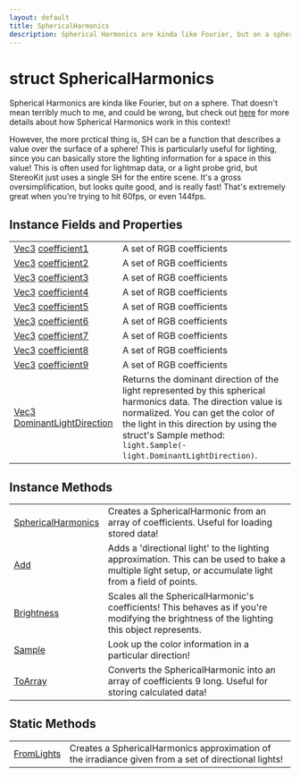 ```yaml
---
layout: default
title: SphericalHarmonics
description: Spherical Harmonics are kinda like Fourier, but on a sphere. That doesn't mean terribly much to me, and could be wrong, but check out [here](http.//www.ppsloan.org/publications/StupidSH36.pdf) for more details about how Spherical Harmonics work in this context!  However, the more prctical thing is, SH can be a function that describes a value over the surface of a sphere! This is particularly useful for lighting, since you can basically store the lighting information for a space in this value! This is often used for lightmap data, or a light probe grid, but StereoKit just uses a single SH for the entire scene. It's a gross oversimplification, but looks quite good, and is really fast! That's extremely great when you're trying to hit 60fps, or even 144fps.
---
```

# struct SphericalHarmonics

Spherical Harmonics are kinda like Fourier, but on a sphere.
That doesn't mean terribly much to me, and could be wrong, but check
out [here](http://www.ppsloan.org/publications/StupidSH36.pdf) for
more details about how Spherical Harmonics work in this context!

However, the more prctical thing is, SH can be a function that
describes a value over the surface of a sphere! This is particularly
useful for lighting, since you can basically store the lighting
information for a space in this value! This is often used for
lightmap data, or a light probe grid, but StereoKit just uses a
single SH for the entire scene. It's a gross oversimplification, but
looks quite good, and is really fast! That's extremely great when
you're trying to hit 60fps, or even 144fps.

## Instance Fields and Properties

|  |  |
|--|--|
|[Vec3]({{site.url}}/Pages/Reference/Vec3.html) [coefficient1]({{site.url}}/Pages/Reference/SphericalHarmonics/coefficient1.html)|A set of RGB coefficients|
|[Vec3]({{site.url}}/Pages/Reference/Vec3.html) [coefficient2]({{site.url}}/Pages/Reference/SphericalHarmonics/coefficient2.html)|A set of RGB coefficients|
|[Vec3]({{site.url}}/Pages/Reference/Vec3.html) [coefficient3]({{site.url}}/Pages/Reference/SphericalHarmonics/coefficient3.html)|A set of RGB coefficients|
|[Vec3]({{site.url}}/Pages/Reference/Vec3.html) [coefficient4]({{site.url}}/Pages/Reference/SphericalHarmonics/coefficient4.html)|A set of RGB coefficients|
|[Vec3]({{site.url}}/Pages/Reference/Vec3.html) [coefficient5]({{site.url}}/Pages/Reference/SphericalHarmonics/coefficient5.html)|A set of RGB coefficients|
|[Vec3]({{site.url}}/Pages/Reference/Vec3.html) [coefficient6]({{site.url}}/Pages/Reference/SphericalHarmonics/coefficient6.html)|A set of RGB coefficients|
|[Vec3]({{site.url}}/Pages/Reference/Vec3.html) [coefficient7]({{site.url}}/Pages/Reference/SphericalHarmonics/coefficient7.html)|A set of RGB coefficients|
|[Vec3]({{site.url}}/Pages/Reference/Vec3.html) [coefficient8]({{site.url}}/Pages/Reference/SphericalHarmonics/coefficient8.html)|A set of RGB coefficients|
|[Vec3]({{site.url}}/Pages/Reference/Vec3.html) [coefficient9]({{site.url}}/Pages/Reference/SphericalHarmonics/coefficient9.html)|A set of RGB coefficients|
|[Vec3]({{site.url}}/Pages/Reference/Vec3.html) [DominantLightDirection]({{site.url}}/Pages/Reference/SphericalHarmonics/DominantLightDirection.html)|Returns the dominant direction of the light represented by this spherical harmonics data. The direction value is normalized.  You can get the color of the light in this direction by using the struct's Sample method: `light.Sample(-light.DominantLightDirection)`.|

## Instance Methods

|  |  |
|--|--|
|[SphericalHarmonics]({{site.url}}/Pages/Reference/SphericalHarmonics/SphericalHarmonics.html)|Creates a SphericalHarmonic from an array of coefficients. Useful for loading stored data!|
|[Add]({{site.url}}/Pages/Reference/SphericalHarmonics/Add.html)|Adds a 'directional light' to the lighting approximation. This can be used to bake a multiple light setup, or accumulate light from a field of points.|
|[Brightness]({{site.url}}/Pages/Reference/SphericalHarmonics/Brightness.html)|Scales all the SphericalHarmonic's coefficients! This behaves as if you're modifying the brightness of the lighting this object represents.|
|[Sample]({{site.url}}/Pages/Reference/SphericalHarmonics/Sample.html)|Look up the color information in a particular direction!|
|[ToArray]({{site.url}}/Pages/Reference/SphericalHarmonics/ToArray.html)|Converts the SphericalHarmonic into an array of coefficients 9 long. Useful for storing calculated data!|

## Static Methods

|  |  |
|--|--|
|[FromLights]({{site.url}}/Pages/Reference/SphericalHarmonics/FromLights.html)|Creates a SphericalHarmonics approximation of the irradiance given from a set of directional lights!|
